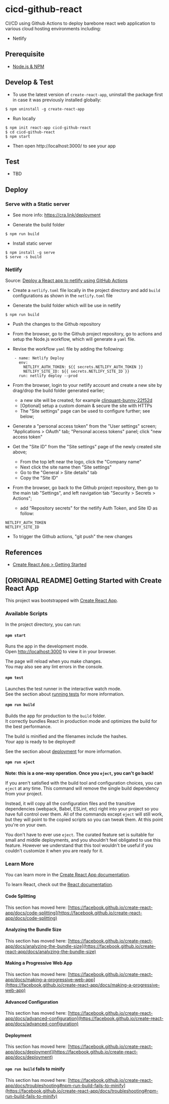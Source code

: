 # cicd-github-react

CI/CD using Github Actions to deploy barebone react web application to various 
cloud hosting environments including:
- Netlify

## Prerequisite

- [Node.js & NPM](https://heynode.com/tutorial/install-nodejs-locally-nvm/) 


## Develop & Test

- To use the latest version of `create-react-app`, uninstall the package first
  in case it was previously installed globally: 
```
$ npm uninstall -g create-react-app
```

- Run locally
```
$ npm init react-app cicd-github-react
$ cd cicd-github-react
$ npm start
```

- Then open http://localhost:3000/ to see your app

## Test

- TBD

## Deploy

### Serve with a Static server

- See more info: https://cra.link/deployment

- Generate the build folder
```
$ npm run build
```

- Install static server
```
$ npm install -g serve
$ serve -s build
```

### Netlify
Source: [Deploy a React app to netlify using GitHub Actions](https://dev.to/ktscates/deploy-a-react-app-to-netlify-using-github-actions-3akd)

- Create a `netlify.toml` file locally in the project directory and add `build`
  configurations as shown in the `netlify.toml` file
  
- Generate the build folder which will be use in netlify
```
$ npm run build
```

- Push the changes to the Github repository

- From the browser, go to the Github project repository, go to actions and 
  setup the Node.js workflow, which will generate a `yaml` file. 
  
- Revise the workflow `yaml` file by adding the following:
```
    - name: Netlify Deploy
      env:
        NETLIFY_AUTH_TOKEN: ${{ secrets.NETLIFY_AUTH_TOKEN }}
        NETLIFY_SITE_ID: ${{ secrets.NETLIFY_SITE_ID }}
      run: netlify deploy --prod
```  

- From the browser, login to your netlify account and create a new site by 
  drag/drop the build folder generated earlier;
  - a new site will be created; for example [clinquant-bunny-22f52d](https://clinquant-bunny-22f52d.netlify.app)
  - [Optional] setup a custom domain & secure the site with HTTPs
  - The "Site settings" page can be used to configure further; see below;

- Generate a "personal access token" from the "User settings" screen;
  "Applications > OAuth" tab; "Personal access tokens" panel;
  click "new access token"

- Get the "Site ID" from the "Site settings" page of the newly created site above;
  - From the top left near the logo, click the "Company name"
  - Next click the site name then "Site settings"
  - Go to the "General > Site details" tab
  - Copy the "Site ID"

- From the browser, go back to the Github project repository, then go to the 
  main tab "Settings", and left navigation tab "Security > Secrets > Actions";
  - add "Repository secrets" for the netlify Auth Token, and Site ID as follow:
```
NETLIFY_AUTH_TOKEN
NETLIFY_SITE_ID
```

- To trigger the Github actions, "git push" the new changes

## References

- [Create React App > Getting Started](https://create-react-app.dev/docs/getting-started)


## [ORIGINAL README] Getting Started with Create React App

This project was bootstrapped with [Create React App](https://github.com/facebook/create-react-app).

### Available Scripts

In the project directory, you can run:

#### `npm start`

Runs the app in the development mode.\
Open [http://localhost:3000](http://localhost:3000) to view it in your browser.

The page will reload when you make changes.\
You may also see any lint errors in the console.

#### `npm test`

Launches the test runner in the interactive watch mode.\
See the section about [running tests](https://facebook.github.io/create-react-app/docs/running-tests) for more information.

#### `npm run build`

Builds the app for production to the `build` folder.\
It correctly bundles React in production mode and optimizes the build for the best performance.

The build is minified and the filenames include the hashes.\
Your app is ready to be deployed!

See the section about [deployment](https://facebook.github.io/create-react-app/docs/deployment) for more information.

#### `npm run eject`

**Note: this is a one-way operation. Once you `eject`, you can't go back!**

If you aren't satisfied with the build tool and configuration choices, you can `eject` at any time. This command will remove the single build dependency from your project.

Instead, it will copy all the configuration files and the transitive dependencies (webpack, Babel, ESLint, etc) right into your project so you have full control over them. All of the commands except `eject` will still work, but they will point to the copied scripts so you can tweak them. At this point you're on your own.

You don't have to ever use `eject`. The curated feature set is suitable for small and middle deployments, and you shouldn't feel obligated to use this feature. However we understand that this tool wouldn't be useful if you couldn't customize it when you are ready for it.

### Learn More

You can learn more in the [Create React App documentation](https://facebook.github.io/create-react-app/docs/getting-started).

To learn React, check out the [React documentation](https://reactjs.org/).

#### Code Splitting

This section has moved here: [https://facebook.github.io/create-react-app/docs/code-splitting](https://facebook.github.io/create-react-app/docs/code-splitting)

#### Analyzing the Bundle Size

This section has moved here: [https://facebook.github.io/create-react-app/docs/analyzing-the-bundle-size](https://facebook.github.io/create-react-app/docs/analyzing-the-bundle-size)

#### Making a Progressive Web App

This section has moved here: [https://facebook.github.io/create-react-app/docs/making-a-progressive-web-app](https://facebook.github.io/create-react-app/docs/making-a-progressive-web-app)

#### Advanced Configuration

This section has moved here: [https://facebook.github.io/create-react-app/docs/advanced-configuration](https://facebook.github.io/create-react-app/docs/advanced-configuration)

#### Deployment

This section has moved here: [https://facebook.github.io/create-react-app/docs/deployment](https://facebook.github.io/create-react-app/docs/deployment)

#### `npm run build` fails to minify

This section has moved here: [https://facebook.github.io/create-react-app/docs/troubleshooting#npm-run-build-fails-to-minify](https://facebook.github.io/create-react-app/docs/troubleshooting#npm-run-build-fails-to-minify)
